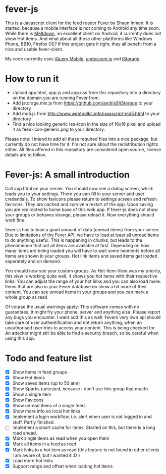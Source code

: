 fever-js
========

This is a Javascript client for the feed reader [Fever](http://www.feedafever.com/) by Shaun Inman. It is started, because a mobile interface is not coming to Android any time soon. While there is [Meltdown](https://github.com/phubbard/Meltdown), an excellent client on Android, it currently does not show Hot items. And what about all those other plattforms like Windows Phone, BB10, Firefox OS? If this project gets it right, they all benefit from a nice and usable fever-client.

My code currently uses [jQuery Mobile](http://www.jquerymobile.com/), [undescore.js](http://underscorejs.org/) and [jStorage](http://www.jstorage.info/).

How to run it
=============

- Upload app.html, app.js and app.css from this repository into a directory on the domain you are running Fever from.
- Add jstorage.min.js from https://github.com/andris9/jStorage to your directory
- Add md5.js from http://www.webtoolkit.info/javascript-md5.html to your directory
- Find a nice looking generic rss-icon in the size of 16x16 pixel and upload it as feed-icon-generic.png to your directory.

Please note: I intend to add all these required files into a nice package, but currently do not have time for it. I'm not sure about the redistribution rights either. All files offered in this repository are considered open source, license details are to follow.

Fever-js: A small introduction
==============================

Call app.html on your server. You should now see a dialog screen, which leads you to your settings. There you can fill in your server and user credentials. To show favicons please return to settings screen and refresh favicons. They are cached and survive a restart of the app. Upon saving you are redirected to home base of this web app. If fever-js does not show your groups or behaves strange, please reload it. Now everything should work fine.

fever-js has to load a good amount of data (unread items) from your server. Due to limitations of the [Fever API](http://www.feedafever.com/api), we have to load at least all unread items to do anything useful. This is happening in chunks, but leads to the phenomenon that not all items are available at first. Depending on how many items are being loaded you will have to wait some moments before all items are shown in your groups. Hot link items and saved items get loaded seperately and on demand.

You should now see your custom groups. As Hot-Item-View was my priority, this view is working quite well. It shows you hot items with their respective links. You can adjust the range of your hot links and you can also load more. Items that are also in your Fever database do show a bit more of their content. You can see unread items in your groups and you can mark a whole group as read.

Of course the usual warnings apply: This software comes with no guarantees. It might fry your phone, server and anything else. Please report any bugs you encounter. I want add this as well: Fevers very own api should take care of user authentification and not return anything, when an unauthorised user tries to access your content. This is being checked for. An attacker might still be able to find a security breach, so be careful when using this app.

Todo and feature list
=====================

- [X] Show items in feed groups
- [X] Show Hot items
- [X] Show saved items (up to 50 atm)
- [X] Show Sparks (untested, because I don't use this group that much)
- [X] Show a single item
- [X] Show Favicons
- [X] Show unread items of a single feed.
- [X] Show more info on local hot links
- [X] Implement a login workflow, i.e. alert when user is not logged in and stuff. Partly finished.
- [ ] Implement a smart cache for items. Started on this, but there is a long road ahead.
- [X] Mark single items as read when you open them
- [X] Mark all items in a feed as read
- [X] Mark links to a hot item as read (this feature is not found in other clients I am aware of, but I wanted it :D )
- [X] Load more hot links
- [X] Support range and offset when loading hot items.
